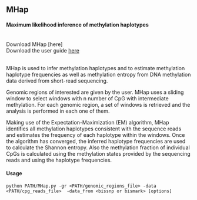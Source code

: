 

## MHap

#### Maximum likelihood inference of methylation haplotypes<br/><br/>
Download MHap [here]  
Download the user guide [here]( )<br/><br/>

MHap is used to infer methylation haplotypes and to estimate methylation haplotype frequencies as well as methylation entropy from DNA methylation data derived from short-read sequencing.

Genomic regions of interested are given by the user. MHap uses a sliding window to select windows with n number of CpG with intermediate methylation. For each genomic region, a set of windows is retrieved and the analysis is performed in each one of them.

Making use of the Expectation-Maximization (EM) algorithm, MHap identifies all methylation haplotypes consistent with the sequence reads and estimates the frequency of each haplotype within the windows. Once the algorithm has converged, the inferred haplotype frequencies are used to calculate the Shannon entropy. Also the methylation fraction of individual CpGs is calculated using the methylation states provided by the sequencing reads and using the haplotype frequencies.

#### Usage
`python PATH/MHap.py -gr <PATH/genomic_regions_file> -data <PATH/cpg_reads_file> 
-data_from <bissnp or bismark> [options] `


